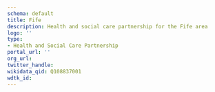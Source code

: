 ```yaml
---
schema: default
title: Fife
description: Health and social care partnership for the Fife area
logo: ''
type:
- Health and Social Care Partnership
portal_url: ''
org_url: 
twitter_handle: 
wikidata_qid: Q108837001
wdtk_id: 
---
```


